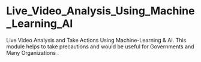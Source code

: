# Live_Video_Analysis_Using_Machine_Learning_AI
Live Video Analysis and Take Actions Using Machine-Learning &amp; AI. This module helps to take precautions and would be useful for Governments and Many Organizations .
